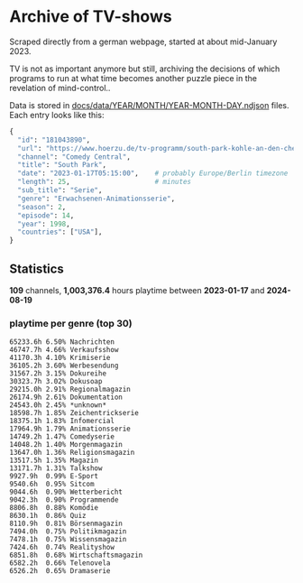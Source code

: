 # Archive of TV-shows

Scraped directly from a german webpage, started at about mid-January 2023.

TV is not as important anymore but still, archiving the decisions of which programs to run at what time
becomes another puzzle piece in the revelation of mind-control.. 

Data is stored in [docs/data/YEAR/MONTH/YEAR-MONTH-DAY.ndjson](docs/data/) files. 
Each entry looks like this:

```python
{
  "id": "181043890", 
  "url": "https://www.hoerzu.de/tv-programm/south-park-kohle-an-den-chefkoch/bid_181043890/", 
  "channel": "Comedy Central", 
  "title": "South Park", 
  "date": "2023-01-17T05:15:00",    # probably Europe/Berlin timezone 
  "length": 25,                     # minutes 
  "sub_title": "Serie", 
  "genre": "Erwachsenen-Animationsserie", 
  "season": 2, 
  "episode": 14, 
  "year": 1998, 
  "countries": ["USA"],
}
```

## Statistics

**109** channels, **1,003,376.4** hours playtime between **2023-01-17** and **2024-08-19**


### playtime per genre (top 30)

    65233.6h 6.50% Nachrichten
    46747.7h 4.66% Verkaufsshow
    41170.3h 4.10% Krimiserie
    36105.2h 3.60% Werbesendung
    31567.2h 3.15% Dokureihe
    30323.7h 3.02% Dokusoap
    29215.0h 2.91% Regionalmagazin
    26174.9h 2.61% Dokumentation
    24543.0h 2.45% *unknown*
    18598.7h 1.85% Zeichentrickserie
    18375.1h 1.83% Infomercial
    17964.9h 1.79% Animationsserie
    14749.2h 1.47% Comedyserie
    14048.2h 1.40% Morgenmagazin
    13647.0h 1.36% Religionsmagazin
    13517.5h 1.35% Magazin
    13171.7h 1.31% Talkshow
    9927.9h  0.99% E-Sport
    9540.6h  0.95% Sitcom
    9044.6h  0.90% Wetterbericht
    9042.3h  0.90% Programmende
    8806.8h  0.88% Komödie
    8630.1h  0.86% Quiz
    8110.9h  0.81% Börsenmagazin
    7494.0h  0.75% Politikmagazin
    7478.1h  0.75% Wissensmagazin
    7424.6h  0.74% Realityshow
    6851.8h  0.68% Wirtschaftsmagazin
    6582.2h  0.66% Telenovela
    6526.2h  0.65% Dramaserie
